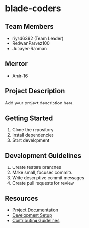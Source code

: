 # blade-coders

## Team Members
- riyad6392 (Team Leader)
- RedwanParvez100
- Jubayer-Rahman

## Mentor
- Amir-16

## Project Description
Add your project description here.

## Getting Started
1. Clone the repository
2. Install dependencies
3. Start development

## Development Guidelines
1. Create feature branches
2. Make small, focused commits
3. Write descriptive commit messages
4. Create pull requests for review

## Resources
- [Project Documentation](docs/)
- [Development Setup](docs/setup.md)
- [Contributing Guidelines](CONTRIBUTING.md)
